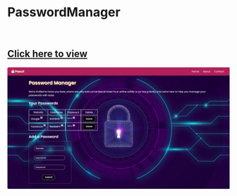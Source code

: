 # PasswordManager
<br>
<h2><a href = "https://653df98120505e43660322e3--glowing-toffee-eefeb5.netlify.app/">Click here to view</a></h2>
<img src = "PasswordManager.png">

